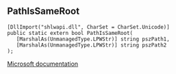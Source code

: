 ## PathIsSameRoot

```
[DllImport("shlwapi.dll", CharSet = CharSet.Unicode)]
public static extern bool PathIsSameRoot(
   [MarshalAs(UnmanagedType.LPWStr)] string pszPath1,
   [MarshalAs(UnmanagedType.LPWStr)] string pszPath2
);
```

[Microsoft documentation](https://docs.microsoft.com/en-us/windows/win32/api/shlwapi/nf-shlwapi-pathissamerootw)
